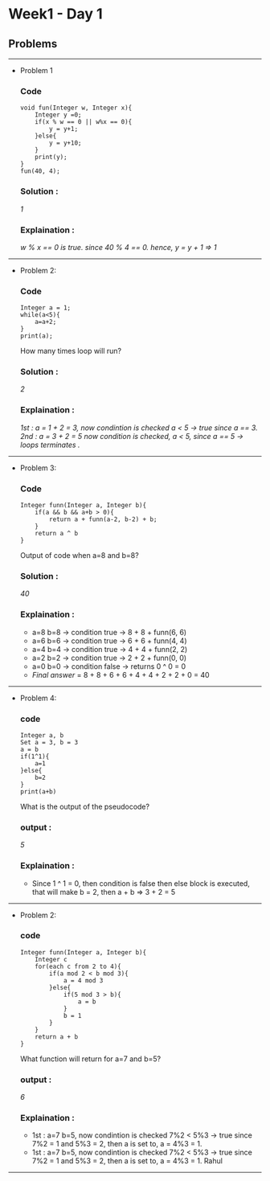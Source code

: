 # Week1 - Day 1

## Problems
---
- Problem 1
    ### Code
    ```
    void fun(Integer w, Integer x){
        Integer y =0;
        if(x % w == 0 || w%x == 0){
            y = y+1;
        }else{
            y = y+10;
        }
        print(y);
    }
    fun(40, 4);
    ```
    ### Solution : 
    *1*
    ### Explaination :
    *w % x == 0 is true. since 40 % 4 == 0.
    hence, y = y + 1 => 1*
---
- Problem 2:
    ### Code
    ```
    Integer a = 1;
    while(a<5){
        a=a+2;
    }
    print(a);
    ```
    How many times loop will run?
    ### Solution : 
    *2*
    ### Explaination :
    *1st : a = 1 + 2 = 3, now condintion is checked a < 5 -> true since a == 3. 
    2nd : a = 3 + 2 = 5
    now condition is checked, a < 5, since a == 5 -> loops terminates .*
---

- Problem 3:
    ### Code
    ```
    Integer funn(Integer a, Integer b){
        if(a && b && a+b > 0){
            return a + funn(a-2, b-2) + b;
        }
        return a ^ b
    }
    ```
    Output of code when a=8 and b=8?
    ### Solution : 
    *40*
    ### Explaination :
    
    - a=8 b=8 -> condition true -> 8 + 8 + funn(6, 6)
     - a=6 b=6 -> condition true -> 6 + 6 + funn(4, 4)
     - a=4 b=4 -> condition true -> 4 + 4 + funn(2, 2)
     - a=2 b=2 -> condition true -> 2 + 2 + funn(0, 0)
     - a=0 b=0 -> condition false -> returns 0 ^ 0 = 0
     - *Final answer* = 8 + 8 + 6 + 6 + 4 + 4 + 2 + 2 + 0 = 40
---

- Problem 4:
    ### code
    ```
    Integer a, b
    Set a = 3, b = 3
    a = b
    if(1^1){
        a=1
    }else{
        b=2
    }
    print(a+b)
    ```
    What is the output of the pseudocode?
    ### output : 
    *5*
    ### Explaination :
    * Since 1 ^ 1 = 0, then condition is false then else block is executed, that will make b = 2, then a + b => 3 + 2 = 5
---

- Problem 2:
    ### code
    ```
    Integer funn(Integer a, Integer b){
        Integer c
        for(each c from 2 to 4){
            if(a mod 2 < b mod 3){
                a = 4 mod 3
            }else{
                if(5 mod 3 > b){
                    a = b
                }
                b = 1
            }
        }
        return a + b
    }
    ```
    What function will return for a=7 and b=5?
    ### output : 
    *6*
    ### Explaination :
    - 1st : a=7 b=5, now condintion is
    checked 7%2 < 5%3 -> true since 7%2 = 1 and 5%3 = 2, then a is set to, a = 4%3 = 1. 
    - 1st : a=7 b=5, now condintion is
    checked 7%2 < 5%3 -> true since 7%2 = 1 and 5%3 = 2, then a is set to, a = 4%3 = 1. Rahul
---




